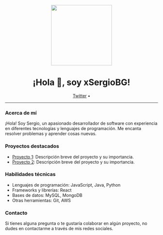 <div align="center">
  <img src="https://media.giphy.com/media/v1.Y2lkPTc5MGI3NjExa3Zqd2c1bWc2Y3A4aDB0aGF0MHM3NjE5eHRtMnBqaXk4azQ3ODdqYiZlcD12MV9pbnRlcm5hbF9naWZfYnlfaWQmY3Q9Zw/kH6CqYiquZawmU1HI6/giphy.gif" width="200"/>
  <h1 align="center">¡Hola 👋, soy xSergioBG!</h1>
  <p align="center">
    <a href="https://twitter.com/xSergioBG">Twitter</a> •
  </p>
</div>

---

### Acerca de mí

¡Hola! Soy Sergio, un apasionado desarrollador de software con experiencia en diferentes tecnologías y lenguajes de programación. Me encanta resolver problemas y aprender cosas nuevas.

### Proyectos destacados

- [Proyecto 1](https://github.com/xSergioBG/REACT-PERSONAL-BOILERPLATE): Descripción breve del proyecto y su importancia.
- [Proyecto 2](https://github.com/xSergioBG/python-guide): Descripción breve del proyecto y su importancia.

### Habilidades técnicas

- Lenguajes de programación: JavaScript, Java, Python
- Frameworks y librerías: React
- Bases de datos: MySQL, MongoDB
- Otras herramientas: Git, AWS

### Contacto

Si tienes alguna pregunta o te gustaría colaborar en algún proyecto, no dudes en contactarme a través de mis redes sociales.

